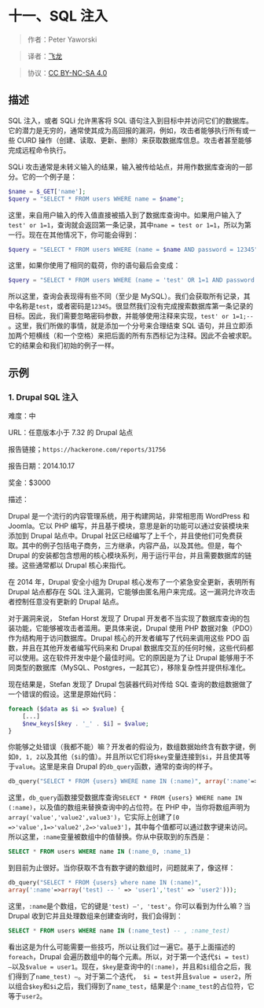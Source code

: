 # 十一、SQL 注入

> 作者：Peter Yaworski

> 译者：[飞龙](https://github.com/)

> 协议：[CC BY-NC-SA 4.0](http://creativecommons.org/licenses/by-nc-sa/4.0/)

## 描述

SQL 注入，或者 SQLi 允许黑客将 SQL 语句注入到目标中并访问它们的数据库。它的潜力是无穷的，通常使其成为高回报的漏洞，例如，攻击者能够执行所有或一些 CURD 操作（创建、读取、更新、删除）来获取数据库信息。攻击者甚至能够完成远程命令执行。

SQLi 攻击通常是未转义输入的结果，输入被传给站点，并用作数据库查询的一部分。它的一个例子是：

```php
$name = $_GET['name']; 
$query = "SELECT * FROM users WHERE name = $name";
```

这里，来自用户输入的传入值直接被插入到了数据库查询中。如果用户输入了`test' or 1=1`，查询就会返回第一条记录，其中`name = test or 1=1`，所以为第一行。现在在其他情况下，你可能会得到：

```php
$query = "SELECT * FROM users WHERE (name = $name AND password = 12345");
```

这里，如果你使用了相同的载荷，你的语句最后会变成：

```php
$query = "SELECT * FROM users WHERE (name = 'test' OR 1=1 AND password = 12345");
```

所以这里，查询会表现得有些不同（至少是 MySQL）。我们会获取所有记录，其中名称是`test`，或者密码是`12345`。很显然我们没有完成搜索数据库第一条记录的目标。因此，我们需要忽略密码参数，并能够使用注释来实现，`test' or 1=1;-- `。这里，我们所做的事情，就是添加一个分号来合理结束 SQL 语句，并且立即添加两个短横线（和一个空格）来把后面的所有东西标记为注释。因此不会被求职。它的结果会和我们初始的例子一样。

## 示例

### 1\. Drupal SQL 注入

难度：中

URL：任意版本小于 7.32 的 Drupal 站点

报告链接；`https://hackerone.com/reports/31756`

报告日期：2014.10.17

奖金：$3000

描述：

Drupal 是一个流行的内容管理系统，用于构建网站，非常相思雨 WordPress 和 Joomla。它以 PHP 编写，并且基于模块，意思是新的功能可以通过安装模块来添加到 Drupal 站点中。Drupal 社区已经编写了上千个，并且使他们可免费获取。其中的例子包括电子商务，三方继承，内容产品，以及其他。但是，每个 Drupal 的安装都包含想用的核心模块系列，用于运行平台，并且需要数据库的链接。这些通常都以 Drupal 核心来指代。

在 2014 年，Drupal 安全小组为 Drupal 核心发布了一个紧急安全更新，表明所有 Drupal 站点都存在 SQL 注入漏洞，它能够由匿名用户来完成。这一漏洞允许攻击者控制任意没有更新的 Drupal 站点。

对于漏洞来说， Stefan Horst 发现了 Drupal 开发者不当实现了数据库查询的包装功能，它能够被攻击者滥用。更具体来说，Drupal 使用 PHP 数据对象（PDO）作为结构用于访问数据库。Drupal 核心的开发者编写了代码来调用这些 PDO 函数，并且在其他开发者编写代码来和 Drupal 数据库交互的任何时候，这些代码都可以使用。这在软件开发中是个最佳时间。它的原因是为了让 Drupal 能够用于不同类型的数据库（MySQL、Postgres，一起其它），移除复杂性并提供标准化。

现在结果是，Stefan 发现了 Drupal 包装器代码对传给 SQL 查询的数组数据做了一个错误的假设。这里是原始代码：

```php
foreach ($data as $i => $value) { 
    [...] 
    $new_keys[$key . '_' . $i] = $value; 
}
```

你能够之处错误（我都不能）嘛？开发者的假设为，数组数据始终含有数字键，例如`0, 1, 2`以及其他（`$i`的值）。并且所以它们将`$key`变量连接到`$i`，并且使其等于`value`。这里是来自 Drupal 的`db_query`函数，通常的查询的样子。

```php
db_query("SELECT * FROM {users} WHERE name IN (:name)", array(':name'=>array('user1','user2')));
```

这里，`db_query`函数接受数据库查询`SELECT * FROM {users} WHERE name IN (:name)`，以及值的数组来替换查询中的占位符。在 PHP 中，当你将数组声明为`array('value','value2',value3')`，它实际上创建了`[0 =>'value',1=>'value2',2=>'value3']`，其中每个值都可以通过数字键来访问。所以这里，`:name`变量被数组中的值替换。你从中获取到的东西是：

```sql
SELECT * FROM users WHERE name IN (:name_0, :name_1)
```

到目前为止很好。当你获取不含有数字键的数组时，问题就来了，像这样：

```php
db_query("SELECT * FROM {users} where name IN (:name)", 
array(':name'=>array('test) -- ' => 'user1','test' => 'user2')));
```

这里，`:name`是个数组，它的键是`'test) –', 'test'`。你可以看到为什么嘛？当 Drupal 收到它并且处理数组来创建查询时，我们会得到：

```sql
SELECT * FROM users WHERE name IN (:name_test) -- , :name_test)
```

看出这是为什么可能需要一些技巧，所以让我们过一遍它。基于上面描述的`foreach`，Drupal 会遍历数组中的每个元素。所以，对于第一个迭代`$i = test) –`以及`$value = user1`。现在，`$key`是查询中的`(:name)`，并且和`$i`组合之后，我们得到了`name_test) –`。对于第二个迭代，` $i = test`并且`$value = user2`，所以组合`$key`和`$i`之后，我们得到了`name_test`，结果是个`:name_test`的占位符，它等于`user2`。
